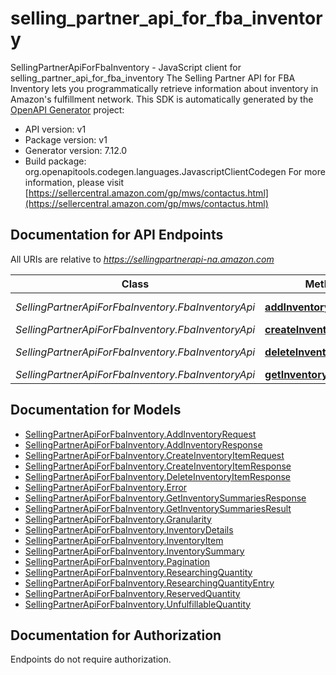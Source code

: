 # selling_partner_api_for_fba_inventory

SellingPartnerApiForFbaInventory - JavaScript client for selling_partner_api_for_fba_inventory
The Selling Partner API for FBA Inventory lets you programmatically retrieve information about inventory in Amazon's fulfillment network.
This SDK is automatically generated by the [OpenAPI Generator](https://openapi-generator.tech) project:

- API version: v1
- Package version: v1
- Generator version: 7.12.0
- Build package: org.openapitools.codegen.languages.JavascriptClientCodegen
For more information, please visit [https://sellercentral.amazon.com/gp/mws/contactus.html](https://sellercentral.amazon.com/gp/mws/contactus.html)

## Documentation for API Endpoints

All URIs are relative to *https://sellingpartnerapi-na.amazon.com*

Class | Method | HTTP request | Description
------------ | ------------- | ------------- | -------------
*SellingPartnerApiForFbaInventory.FbaInventoryApi* | [**addInventory**](docs/FbaInventoryApi.md#addInventory) | **POST** /fba/inventory/v1/items/inventory | 
*SellingPartnerApiForFbaInventory.FbaInventoryApi* | [**createInventoryItem**](docs/FbaInventoryApi.md#createInventoryItem) | **POST** /fba/inventory/v1/items | 
*SellingPartnerApiForFbaInventory.FbaInventoryApi* | [**deleteInventoryItem**](docs/FbaInventoryApi.md#deleteInventoryItem) | **DELETE** /fba/inventory/v1/items/{sellerSku} | 
*SellingPartnerApiForFbaInventory.FbaInventoryApi* | [**getInventorySummaries**](docs/FbaInventoryApi.md#getInventorySummaries) | **GET** /fba/inventory/v1/summaries | 


## Documentation for Models

 - [SellingPartnerApiForFbaInventory.AddInventoryRequest](docs/AddInventoryRequest.md)
 - [SellingPartnerApiForFbaInventory.AddInventoryResponse](docs/AddInventoryResponse.md)
 - [SellingPartnerApiForFbaInventory.CreateInventoryItemRequest](docs/CreateInventoryItemRequest.md)
 - [SellingPartnerApiForFbaInventory.CreateInventoryItemResponse](docs/CreateInventoryItemResponse.md)
 - [SellingPartnerApiForFbaInventory.DeleteInventoryItemResponse](docs/DeleteInventoryItemResponse.md)
 - [SellingPartnerApiForFbaInventory.Error](docs/Error.md)
 - [SellingPartnerApiForFbaInventory.GetInventorySummariesResponse](docs/GetInventorySummariesResponse.md)
 - [SellingPartnerApiForFbaInventory.GetInventorySummariesResult](docs/GetInventorySummariesResult.md)
 - [SellingPartnerApiForFbaInventory.Granularity](docs/Granularity.md)
 - [SellingPartnerApiForFbaInventory.InventoryDetails](docs/InventoryDetails.md)
 - [SellingPartnerApiForFbaInventory.InventoryItem](docs/InventoryItem.md)
 - [SellingPartnerApiForFbaInventory.InventorySummary](docs/InventorySummary.md)
 - [SellingPartnerApiForFbaInventory.Pagination](docs/Pagination.md)
 - [SellingPartnerApiForFbaInventory.ResearchingQuantity](docs/ResearchingQuantity.md)
 - [SellingPartnerApiForFbaInventory.ResearchingQuantityEntry](docs/ResearchingQuantityEntry.md)
 - [SellingPartnerApiForFbaInventory.ReservedQuantity](docs/ReservedQuantity.md)
 - [SellingPartnerApiForFbaInventory.UnfulfillableQuantity](docs/UnfulfillableQuantity.md)


## Documentation for Authorization

Endpoints do not require authorization.

